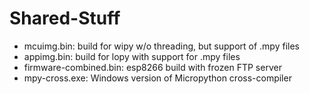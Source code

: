 # Shared-Stuff
- mcuimg.bin: build for wipy w/o threading, but support of .mpy files
- appimg.bin: build for lopy with support for .mpy files
- firmware-combined.bin: esp8266 build with frozen FTP server
- mpy-cross.exe: Windows version of Micropython cross-compiler
